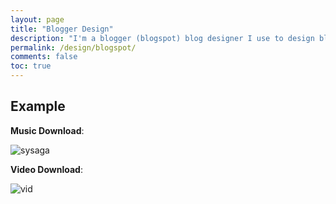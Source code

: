 ```yaml
---
layout: page
title: "Blogger Design"
description: "I'm a blogger (blogspot) blog designer I use to design blogspot blog's free, If you are planning to create a blog on blogger (blogspot) then I'm ready to help you out without spending any penny."
permalink: /design/blogspot/
comments: false
toc: true
---
```



## Example

**Music Download**:       

![sysaga](/assets/images/sysaga.webp)        

**Video Download**:        

![vid](/assets/images/vid.webp)        
